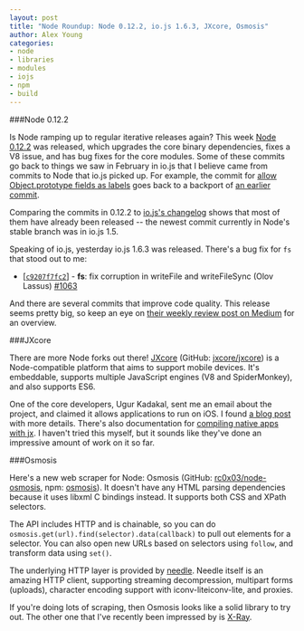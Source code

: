 ```yaml
---
layout: post
title: "Node Roundup: Node 0.12.2, io.js 1.6.3, JXcore, Osmosis"
author: Alex Young
categories:
- node
- libraries
- modules
- iojs
- npm
- build
---
```


###Node 0.12.2

Is Node ramping up to regular iterative releases again?  This week [Node 0.12.2](http://blog.nodejs.org/2015/03/31/node-v0-12-2-stable/) was released, which upgrades the core binary dependencies, fixes a V8 issue, and has bug fixes for the core modules.  Some of these commits go back to things we saw in February in io.js that I believe came from commits to Node that io.js picked up.  For example, the commit for [allow Object.prototype fields as labels](https://github.com/joyent/node/commit/c8239c08d7ad7d375683fd85745b30da789bb591) goes back to a backport of [an earlier commit](https://github.com/joyent/node/commit/6c3647c38d73f729ce85633a0440cd939d93dea2).

Comparing the commits in 0.12.2 to [io.js's changelog](https://github.com/iojs/io.js/blob/v1.x/CHANGELOG.md) shows that most of them have already been released -- the newest commit currently in Node's stable branch was in io.js 1.5.

Speaking of io.js, yesterday io.js 1.6.3 was released.  There's a bug fix for `fs` that stood out to me:

* [[`c9207f7fc2`](https://github.com/iojs/io.js/commit/c9207f7fc2)] - **fs**: fix corruption in writeFile and writeFileSync (Olov Lassus) [#1063](https://github.com/iojs/io.js/pull/1063)

And there are several commits that improve code quality.  This release seems pretty big, so keep an eye on [their weekly review post on Medium](https://medium.com/@iojs) for an overview.

###JXcore

There are more Node forks out there! [JXcore](http://jxcore.com/) (GitHub: [jxcore/jxcore](https://github.com/jxcore/jxcore)) is a Node-compatible platform that aims to support mobile devices.  It's embeddable, supports multiple JavaScript engines (V8 and SpiderMonkey), and also supports ES6.

One of the core developers, Ugur Kadakal, sent me an email about the project, and claimed it allows applications to run on iOS.  I found [a blog post](http://jxcore.com/new-open-source-version-of-jxcore-will-support-ios/) with more details.  There's also documentation for [compiling native apps with jx](http://jxcore.com/document/compiling-2/).  I haven't tried this myself, but it sounds like they've done an impressive amount of work on it so far.

###Osmosis

Here's a new web scraper for Node: Osmosis (GitHub: [rc0x03/node-osmosis](https://github.com/rc0x03/node-osmosis), npm: [osmosis](https://www.npmjs.com/package/osmosis)).  It doesn't have any HTML parsing dependencies because it uses libxml C bindings instead.  It supports both CSS and XPath selectors.

The API includes HTTP and is chainable, so you can do `osmosis.get(url).find(selector).data(callback)` to pull out elements for a selector.  You can also open new URLs based on selectors using `follow`, and transform data using `set()`.

The underlying HTTP layer is provided by [needle](https://github.com/tomas/needle).  Needle itself is an amazing HTTP client, supporting streaming decompression, multipart forms (uploads), character encoding support with iconv-liteiconv-lite, and proxies.

If you're doing lots of scraping, then Osmosis looks like a solid library to try out.  The other one that I've recently been impressed by is [X-Ray](https://github.com/lapwinglabs/x-ray).

